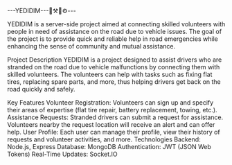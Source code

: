 ---YEDIDIM---🚗⚒💪⚙---

YEDIDIM is a server-side project aimed at connecting skilled volunteers with people in need of assistance on the road due to vehicle issues. The goal of the project is to provide quick and reliable help in road emergencies while enhancing the sense of community and mutual assistance.

Project Description
YEDIDIM is a project designed to assist drivers who are stranded on the road due to vehicle malfunctions by connecting them with skilled volunteers. The volunteers can help with tasks such as fixing flat tires, replacing spare parts, and more, thus helping drivers get back on the road quickly and safely.

Key Features
Volunteer Registration: Volunteers can sign up and specify their areas of expertise (flat tire repair, battery replacement, towing, etc.).
Assistance Requests: Stranded drivers can submit a request for assistance. Volunteers nearby the request location will receive an alert and can offer help.
User Profile: Each user can manage their profile, view their history of requests and volunteer activities, and more.
Technologies
Backend: Node.js, Express
Database: MongoDB
Authentication: JWT (JSON Web Tokens)
Real-Time Updates: Socket.IO
